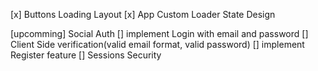 [x] Buttons Loading Layout
[x] App Custom Loader State Design

<!-- Auth Todos -->

[upcomming] Social Auth
[] implement Login with email and password
[] Client Side verification(valid email format, valid password)
[] implement Register feature
[] Sessions Security

